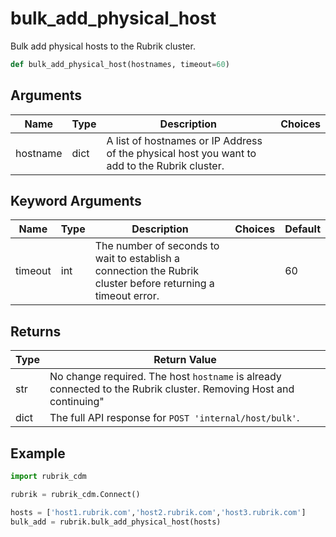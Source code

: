 # bulk_add_physical_host

Bulk add physical hosts to the Rubrik cluster.
```py
def bulk_add_physical_host(hostnames, timeout=60)
```

## Arguments
| Name        | Type | Description                                                                 | Choices |
|-------------|------|-----------------------------------------------------------------------------|---------|
| hostname  | dict  | A list of hostnames or IP Address of the physical host you want to add to the Rubrik cluster. |         |
## Keyword Arguments
| Name        | Type | Description                                                                 | Choices | Default |
|-------------|------|-----------------------------------------------------------------------------|---------|---------|
| timeout  | int  | The number of seconds to wait to establish a connection the Rubrik cluster before returning a timeout error.  |         |    60     |

## Returns
| Type | Return Value                                                                                   |
|------|-----------------------------------------------------------------------------------------------|
| str  | No change required. The host `hostname` is already connected to the Rubrik cluster. Removing Host and continuing" |
| dict  | The full API response for `POST 'internal/host/bulk'`. |
## Example
```py
import rubrik_cdm

rubrik = rubrik_cdm.Connect()

hosts = ['host1.rubrik.com','host2.rubrik.com','host3.rubrik.com']
bulk_add = rubrik.bulk_add_physical_host(hosts)
```